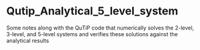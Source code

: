 # Qutip_Analytical_5_level_system
Some notes along with the QuTiP code that numerically solves the 2-level, 3-level, and 5-level systems and verifies these solutions against the analytical results
